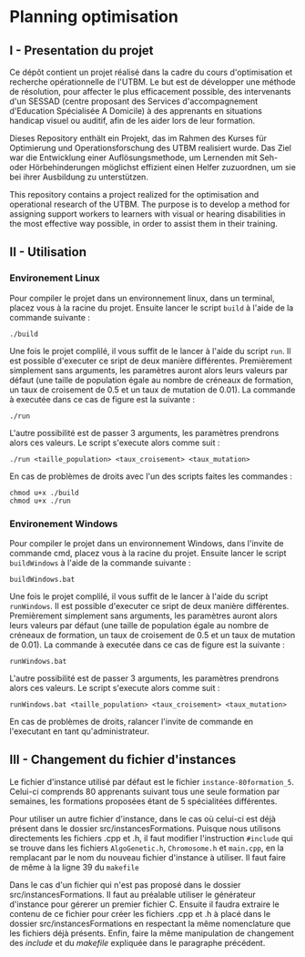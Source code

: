 # Planning optimisation

## I - Presentation du projet

Ce dépôt contient un projet réalisé dans la cadre du cours d'optimisation et recherche opérationnelle de l'UTBM. Le but est de développer une méthode de résolution, pour affecter le plus efficacement possible, des intervenants d'un SESSAD (centre proposant des Services d'accompagnement d'Education Spécialisée A Domicile) à des apprenants en situations handicap visuel ou auditif, afin de les aider lors de leur formation.

Dieses Repository enthält ein Projekt, das im Rahmen des Kurses für Optimierung und Operationsforschung des UTBM realisiert wurde. Das Ziel war die Entwicklung einer Auflösungsmethode, um Lernenden mit Seh- oder Hörbehinderungen möglichst effizient einen Helfer zuzuordnen, um sie bei ihrer Ausbildung zu unterstützen.

This repository contains a project realized for the optimisation and operational research of the UTBM. The purpose is to develop a method for assigning support workers to learners with visual or hearing disabilities in the most effective way possible, in order to assist them in their training.

## II - Utilisation

### Environement Linux
Pour compiler le projet dans un environnement linux, dans un terminal, placez vous à la racine du projet. Ensuite lancer le script `build` à l'aide de la commande suivante :

    ./build

Une fois le projet complilé, il vous suffit de le lancer à l'aide du script `run`. Il est possible d'executer ce sript de deux manière différentes. Premièrement simplement sans arguments, les paramètres auront alors leurs valeurs par défaut (une taille de population égale au nombre de créneaux de formation, un taux de croisement de 0.5 et un taux de mutation de 0.01). La commande à executée dans ce cas de figure est la suivante :

    ./run

L'autre possibilité est de passer 3 arguments, les paramètres prendrons alors ces valeurs. Le script s'execute alors comme suit :

    ./run <taille_population> <taux_croisement> <taux_mutation>

En cas de problèmes de droits avec l'un des scripts faites les commandes :

    chmod u+x ./build
    chmod u+x ./run

### Environement Windows
Pour compiler le projet dans un environnement Windows, dans l'invite de commande cmd, placez vous à la racine du projet. Ensuite lancer le script `buildWindows` à l'aide de la commande suivante :

    buildWindows.bat

Une fois le projet complilé, il vous suffit de le lancer à l'aide du script `runWindows`. Il est possible d'executer ce sript de deux manière différentes. Premièrement simplement sans arguments, les paramètres auront alors leurs valeurs par défaut (une taille de population égale au nombre de créneaux de formation, un taux de croisement de 0.5 et un taux de mutation de 0.01). La commande à executée dans ce cas de figure est la suivante :

    runWindows.bat

L'autre possibilité est de passer 3 arguments, les paramètres prendrons alors ces valeurs. Le script s'execute alors comme suit :

    runWindows.bat <taille_population> <taux_croisement> <taux_mutation>

En cas de problèmes de droits, ralancer l'invite de commande en l'executant en tant qu'administrateur.

## III - Changement du fichier d'instances

Le fichier d'instance utilisé par défaut est le fichier `instance-80formation_5`. Celui-ci comprends 80 apprenants suivant tous une seule formation par semaines, les formations proposées étant de 5 spécialitées différentes. 

Pour utiliser un autre fichier d'instance, dans le cas où celui-ci est déjà présent dans le dossier src/instancesFormations. Puisque nous utilisons directements les fichiers .cpp et .h, il faut modifier l'instruction `#include` qui se trouve dans les fichiers `AlgoGenetic.h`, `Chromosome.h` et `main.cpp`, en la remplacant par le nom du nouveau fichier d'instance à utiliser. Il faut faire de même à la ligne 39 du `makefile`

Dans le cas d'un fichier qui n'est pas proposé dans le dossier src/instancesFormations. Il faut au préalable utiliser le générateur d'instance pour gérerer un premier fichier C. Ensuite il faudra extraire le contenu de ce fichier pour créer les fichiers .cpp et .h à placé dans le dossier src/instancesFormations en respectant la même nomenclature que les fichiers déjà présents. Enfin, faire la même manipulation de changement des *include* et du *makefile* expliquée dans le paragraphe précédent. 
